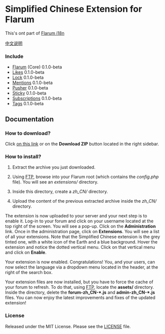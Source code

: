 # Simplified Chinese Extension for Flarum

This's ont part of [Flarum i18n](https://github.com/justjavac/flarum-i18n-zh)

[中文说明](README-zh_CN.md)

### Include

- [Flarum](https://github.com/flarum/core) (Core) 0.1.0-beta
- [Likes](https://github.com/flarum/likes) 0.1.0-beta
- [Lock](https://github.com/flarum/lock) 0.1.0-beta
- [Mentions](https://github.com/flarum/mentions) 0.1.0-beta
- [Pusher](https://github.com/flarum/pusher) 0.1.0-beta
- [Sticky](https://github.com/flarum/sticky) 0.1.0-beta
- [Subscriptions](https://github.com/flarum/subscriptions) 0.1.0-beta
- [Tags](https://github.com/flarum/tags) 0.1.0-beta

## Documentation

### How to download?

Click [on this link](https://github.com/Flarum-Chinese/Flarum-zh-CN/archive/master.zip) or on the **Download ZIP** button located in the right sidebar. 

### How to install?

1. Extract the archive you just downloaded.

2. Using [FTP](http://en.wikipedia.org/wiki/File_Transfer_Protocol), browse into your Flarum root (which contains the *config.php* file). You will see an *extensions/* directory. 

3. Inside this directory, create a *zh_CN/* directory. 

4. Upload the content of the previous extracted archive inside the *zh_CN/* directory.

The extension is now uploaded to your server and your next step is to enable it. Log-in to your forum and click on your username located at the top right of the screen. You will see a pop-up. Click on the **Administration** link. Once in the administration page, click on **Extensions**. You will see a list of all your extensions. Note that the Simplified Chinese extension is the grey tinted one, with a white icon of the Earth and a blue background. Hover the extension and notice the dotted vertical menu. Click on that vertical menu and click on **Enable**.

Your extension is now enabled. Congratulations! You, and your users, can now select the language via a dropdown menu located in the header, at the right of the search box.

Your extension files are now installed, but you have to force the cache of your forum to refresh. To do that, using [FTP](http://en.wikipedia.org/wiki/File_Transfer_Protocol), locate the **assets/** directory. Inside the directory, delete the **forum-zh_CN-\*.js** and **admin-zh_CN-\*.js** files. You can now enjoy the latest improvements and fixes of the updated extension!

### License

Released under the MIT License. Please see the [LICENSE](LICENSE) file.
